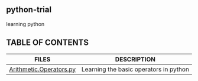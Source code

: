 ## python-trial
learning python
## TABLE OF CONTENTS
FILES | DESCRIPTION
------| ---------
[Arithmetic.Operators.py](./Arithmetic.Operatorspy) | Learning the basic operators in python